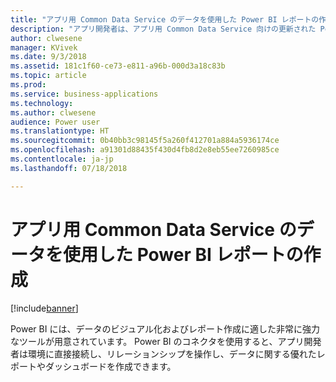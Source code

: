 ```yaml
---
title: "アプリ用 Common Data Service のデータを使用した Power BI レポートの作成"
description: "アプリ開発者は、アプリ用 Common Data Service 向けの更新された Power BI コネクタを使用して Power BI デスクトップでレポートを作成できます。"
author: clwesene
manager: KVivek
ms.date: 9/3/2018
ms.assetid: 181c1f60-ce73-e811-a96b-000d3a18c83b
ms.topic: article
ms.prod: 
ms.service: business-applications
ms.technology: 
ms.author: clwesene
audience: Power user
ms.translationtype: HT
ms.sourcegitcommit: 0b40bb3c98145f5a260f412701a884a5936174ce
ms.openlocfilehash: a91301d88435f430d4fb8d2e8eb55ee7260985ce
ms.contentlocale: ja-jp
ms.lasthandoff: 07/18/2018

---
```

# <a name="create-power-bi-reports-using-data-in-common-data-service-for-apps"></a>アプリ用 Common Data Service のデータを使用した Power BI レポートの作成


[!include[banner](../../includes/banner.md)]

Power BI には、データのビジュアル化およびレポート作成に適した非常に強力なツールが用意されています。 Power BI のコネクタを使用すると、アプリ開発者は環境に直接接続し、リレーションシップを操作し、データに関する優れたレポートやダッシュボードを作成できます。

